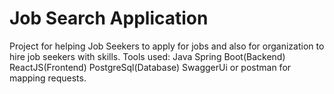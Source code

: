 # Job Search Application

Project for helping Job Seekers to apply for jobs and also for organization to hire job seekers with skills.
Tools used: Java Spring Boot(Backend) ReactJS(Frontend)
            PostgreSql(Database)
            SwaggerUi or postman for mapping requests.
